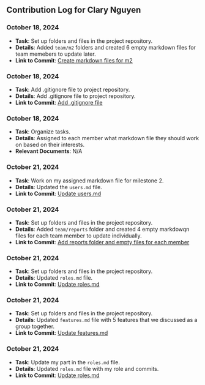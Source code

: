 ## Contribution Log for Clary Nguyen

### October 18, 2024
- **Task**: Set up folders and files in the project repository.
- **Details**: Added `team/m2` folders and created 6 empty markdown files for team memebers to update later.
- **Link to Commit**: [Create markdown files for m2](https://github.com/mya03/Meal-Planner/commit/38a17add44695bbf1d614c38a91bd2b083525326)

### October 18, 2024
- **Task**: Add .gitignore file to project repository.
- **Details**: Add .gitignore file to project repository.
- **Link to Commit**: [Add .gitignore file](https://github.com/mya03/Meal-Planner/commit/6858ac55e674653fbe45bc26dc1cbe327ac7ee3d)

### October 18, 2024
- **Task**: Organize tasks.
- **Details**: Assigned to each member what markdown file they should work on based on their interests.
- **Relevant Documents**: N/A

### October 21, 2024
- **Task**: Work on my assigned markdown file for milestone 2.
- **Details**: Updated the `users.md` file.
- **Link to Commit**: [Update users.md](https://github.com/mya03/Meal-Planner/commit/816af16f172fed55a215c2a865d2a53ec2851273)

### October 21, 2024
- **Task**: Set up folders and files in the project repository.
- **Details**: Added `team/reports` folder and created 4 empty markdowqn files for each team member to update individually.
- **Link to Commit**: [Add reports folder and empty files for each member](https://github.com/mya03/Meal-Planner/commit/98ce931a7859f5fa769cec571d5d5dc04b15c3e4)

### October 21, 2024
- **Task**: Set up folders and files in the project repository.
- **Details**: Updated `roles.md` file.
- **Link to Commit**: [Update roles.md](https://github.com/mya03/Meal-Planner/commit/d66290033ecd1c61588a64c1b4e1342168df8bc0)

### October 21, 2024
- **Task**: Set up folders and files in the project repository.
- **Details**: Updated `features.md` file with 5 features that we discussed as a group together.
- **Link to Commit**: [Update features.md](https://github.com/mya03/Meal-Planner/commit/a3f7fb37c2a5b6c1fe55abea2c129654542cf5d9)

### October 21, 2024
- **Task**: Update my part in the `roles.md` file.
- **Details**: Updated `roles.md` file with my role and commits.
- **Link to Commit**: [Update roles.md](https://github.com/mya03/Meal-Planner/commit/2d10c4cbb220fea57f29a14ba2a0d9b8b11cac0a)

